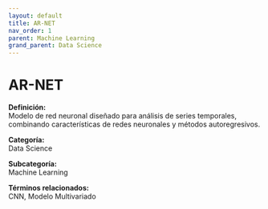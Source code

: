 ```yaml
---
layout: default
title: AR-NET
nav_order: 1
parent: Machine Learning
grand_parent: Data Science
---
```


# AR-NET

**Definición:**  
Modelo de red neuronal diseñado para análisis de series temporales, combinando características de redes neuronales y métodos autoregresivos.

**Categoría:**  
Data Science  

**Subcategoría:**  
Machine Learning

**Términos relacionados:**  
CNN, Modelo Multivariado
